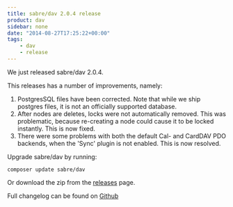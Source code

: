 ```yaml
---
title: sabre/dav 2.0.4 release
product: dav
sidebar: none
date: "2014-08-27T17:25:22+00:00"
tags:
    - dav
    - release
---
```


We just released sabre/dav 2.0.4.

This releases has a number of improvements, namely:

1. PostgresSQL files have been corrected. Note that while we ship postgres
   files, it is not an officially supported database.
2. After nodes are deletes, locks were not automatically removed. This was
   problematic, because re-creating a node could cause it to be locked
   instantly. This is now fixed.
3. There were some problems with both the default Cal- and CardDAV PDO
   backends, when the 'Sync' plugin is not enabled. This is now resolved.

Upgrade sabre/dav by running:

    composer update sabre/dav

Or download the zip from the [releases][2] page.

Full changelog can be found on [Github][1]

[1]: https://github.com/fruux/sabre-dav/blob/2.0.4/ChangeLog.md
[2]: https://github.com/fruux/sabre-dav/releases

